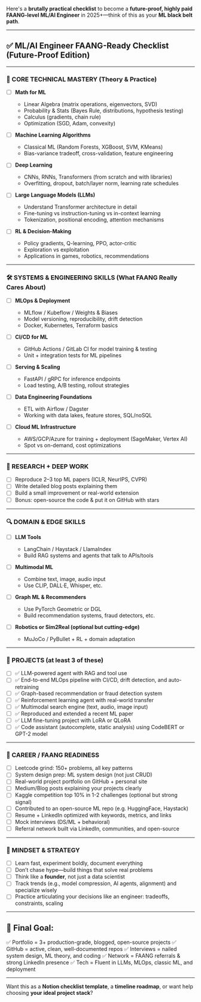 Here's a **brutally practical checklist** to become a **future-proof, highly paid FAANG-level ML/AI Engineer** in 2025+—think of this as your **ML black belt path**.

---

## ✅ **ML/AI Engineer FAANG-Ready Checklist (Future-Proof Edition)**

---

### 🧠 CORE TECHNICAL MASTERY (Theory & Practice)

* [ ] **Math for ML**

  * Linear Algebra (matrix operations, eigenvectors, SVD)
  * Probability & Stats (Bayes Rule, distributions, hypothesis testing)
  * Calculus (gradients, chain rule)
  * Optimization (SGD, Adam, convexity)

* [ ] **Machine Learning Algorithms**

  * Classical ML (Random Forests, XGBoost, SVM, KMeans)
  * Bias-variance tradeoff, cross-validation, feature engineering

* [ ] **Deep Learning**

  * CNNs, RNNs, Transformers (from scratch and with libraries)
  * Overfitting, dropout, batch/layer norm, learning rate schedules

* [ ] **Large Language Models (LLMs)**

  * Understand Transformer architecture in detail
  * Fine-tuning vs instruction-tuning vs in-context learning
  * Tokenization, positional encoding, attention mechanisms

* [ ] **RL & Decision-Making**

  * Policy gradients, Q-learning, PPO, actor-critic
  * Exploration vs exploitation
  * Applications in games, robotics, recommendations

---

### 🛠 SYSTEMS & ENGINEERING SKILLS (What FAANG Really Cares About)

* [ ] **MLOps & Deployment**

  * MLflow / Kubeflow / Weights & Biases
  * Model versioning, reproducibility, drift detection
  * Docker, Kubernetes, Terraform basics

* [ ] **CI/CD for ML**

  * GitHub Actions / GitLab CI for model training & testing
  * Unit + integration tests for ML pipelines

* [ ] **Serving & Scaling**

  * FastAPI / gRPC for inference endpoints
  * Load testing, A/B testing, rollout strategies

* [ ] **Data Engineering Foundations**

  * ETL with Airflow / Dagster
  * Working with data lakes, feature stores, SQL/noSQL

* [ ] **Cloud ML Infrastructure**

  * AWS/GCP/Azure for training + deployment (SageMaker, Vertex AI)
  * Spot vs on-demand, cost optimizations

---

### 🔬 RESEARCH + DEEP WORK

* [ ] Reproduce 2–3 top ML papers (ICLR, NeurIPS, CVPR)
* [ ] Write detailed blog posts explaining them
* [ ] Build a small improvement or real-world extension
* [ ] Bonus: open-source the code & put it on GitHub with stars

---

### 🔍 DOMAIN & EDGE SKILLS

* [ ] **LLM Tools**

  * LangChain / Haystack / LlamaIndex
  * Build RAG systems and agents that talk to APIs/tools

* [ ] **Multimodal ML**

  * Combine text, image, audio input
  * Use CLIP, DALL·E, Whisper, etc.

* [ ] **Graph ML & Recommenders**

  * Use PyTorch Geometric or DGL
  * Build recommendation systems, fraud detectors, etc.

* [ ] **Robotics or Sim2Real (optional but cutting-edge)**

  * MuJoCo / PyBullet + RL + domain adaptation

---

### 🧰 PROJECTS (at least 3 of these)

* [ ] ✅ LLM-powered agent with RAG and tool use
* [ ] ✅ End-to-end MLOps pipeline with CI/CD, drift detection, and auto-retraining
* [ ] ✅ Graph-based recommendation or fraud detection system
* [ ] ✅ Reinforcement learning agent with real-world transfer
* [ ] ✅ Multimodal search engine (text, audio, image input)
* [ ] ✅ Reproduced and extended a recent ML paper
* [ ] ✅ LLM fine-tuning project with LoRA or QLoRA
* [ ] ✅ Code assistant (autocomplete, static analysis) using CodeBERT or GPT-2 model

---

### 💼 CAREER / FAANG READINESS

* [ ] Leetcode grind: 150+ problems, all key patterns
* [ ] System design prep: ML system design (not just CRUD)
* [ ] Real-world project portfolio on GitHub + personal site
* [ ] Medium/Blog posts explaining your projects clearly
* [ ] Kaggle competition top 10% in 1-2 challenges (optional but strong signal)
* [ ] Contributed to an open-source ML repo (e.g. HuggingFace, Haystack)
* [ ] Resume + LinkedIn optimized with keywords, metrics, and links
* [ ] Mock interviews (DS/ML + behavioral)
* [ ] Referral network built via LinkedIn, communities, and open-source

---

### 🧠 MINDSET & STRATEGY

* [ ] Learn fast, experiment boldly, document everything
* [ ] Don’t chase hype—build things that solve real problems
* [ ] Think like a **founder**, not just a data scientist
* [ ] Track trends (e.g., model compression, AI agents, alignment) and specialize wisely
* [ ] Practice articulating your decisions like an engineer: tradeoffs, constraints, scaling

---

## 🏁 Final Goal:

✅ Portfolio = 3+ production-grade, blogged, open-source projects
✅ GitHub = active, clean, well-documented repos
✅ Interviews = nailed system design, ML theory, and coding
✅ Network = FAANG referrals & strong LinkedIn presence
✅ Tech = Fluent in LLMs, MLOps, classic ML, and deployment

---

Want this as a **Notion checklist template**, a **timeline roadmap**, or want help choosing **your ideal project stack**?
